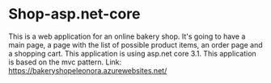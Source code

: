 # Shop-asp.net-core
This is a web application for an online bakery shop.
It's going to have a main page, a page with the list of possible product items, an order page and a shopping cart. 
This application is using asp.net core 3.1.
This application is based on the mvc pattern.
Link: 
https://bakeryshopeleonora.azurewebsites.net/
